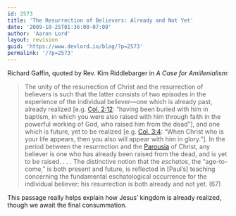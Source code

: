 ```yaml
---
id: 2573
title: 'The Resurrection of Believers: Already and Not Yet'
date: '2009-10-25T01:36:00-07:00'
author: 'Aaron Lord'
layout: revision
guid: 'https://www.devlord.io/blog/?p=2573'
permalink: '/?p=2573'
---
```


Richard Gaffin, quoted by Rev. Kim Riddlebarger in <span style="font-style:italic;">A Case for Amillenialism:</span>
<blockquote>The unity of the resurrection of Christ and the resurrection of believers is such that the latter consists of two episodes in the experience of the individual believer—one which is already past, already realized [e.g. <a href="http://www.gnpcb.org/esv/search/?q=Colossians+2">Col. 2:12</a>: “having been buried with him in baptism, in which you were also raised with him through faith in the powerful working of God, who raised him from the dead”], and one which is future, yet to be realized [e.g. <a href="http://www.gnpcb.org/esv/search/?q=Colossians+3">Col. 3:4</a>: “When Christ who is your life appears, then you also will appear with him in glory.”]. In the period between the resurrection and the <a href="http://books.google.com/books?id=LJ1c9We_ay8C&amp;lpg=PA992&amp;ots=fLYX6KtSZm&amp;dq=bible%20dictionary%20parousia&amp;pg=PA992#v=onepage&amp;q=&amp;f=false">Parousia</a> of Christ, any believer is one who has already been raised from the dead, and is yet to be raised. . . . The distinctive notion that the <span style="font-style:italic;">eschatos</span>, the “age-to-come,” is both present and future, is reflected in [Paul’s] teaching concerning the fundamental eschatological occurrence for the individual believer: his resurrection is both already and not yet. (67)</blockquote>
This passage really helps explain how Jesus’ kingdom is already realized, though we await the final consummation.
<div class="blogger-post-footer"><img src="/the-resurrection-of-believers-already-and-not-yet/"" width="1" height="1" /></div>